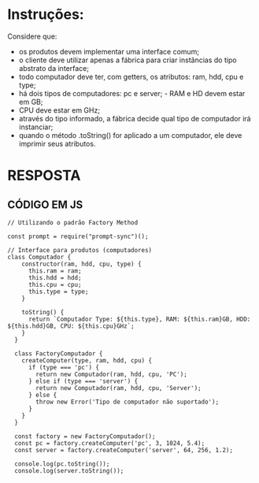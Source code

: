 # Instruções:

Considere que: 
- os produtos devem implementar uma interface comum;
- o cliente deve utilizar apenas a fábrica para criar instâncias do tipo abstrato da interface; 
- todo computador deve ter, com getters, os atributos: ram, hdd, cpu e type; 
- há dois tipos de computadores: pc e server; - RAM e HD devem estar em GB; 
- CPU deve estar em GHz; 
- através do tipo informado, a fábrica decide qual tipo de computador irá instanciar; 
- quando o método .toString() for aplicado a um computador, ele deve imprimir seus atributos. 

# RESPOSTA

## CÓDIGO EM JS

```JS
// Utilizando o padrão Factory Method

const prompt = require("prompt-sync")();

// Interface para produtos (computadores)
class Computador {
    constructor(ram, hdd, cpu, type) {
      this.ram = ram;
      this.hdd = hdd;
      this.cpu = cpu;
      this.type = type;
    }
  
    toString() {
      return `Computador Type: ${this.type}, RAM: ${this.ram}GB, HDD: ${this.hdd}GB, CPU: ${this.cpu}GHz`;
    }
  }
  
  class FactoryComputador {
    createComputer(type, ram, hdd, cpu) {
      if (type === 'pc') {
        return new Computador(ram, hdd, cpu, 'PC');
      } else if (type === 'server') {
        return new Computador(ram, hdd, cpu, 'Server');
      } else {
        throw new Error('Tipo de computador não suportado');
      }
    }
  }
  
  const factory = new FactoryComputador();
  const pc = factory.createComputer('pc', 3, 1024, 5.4);
  const server = factory.createComputer('server', 64, 256, 1.2);
  
  console.log(pc.toString());     
  console.log(server.toString());  
```



